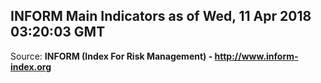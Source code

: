 ## INFORM Main Indicators as of Wed, 11 Apr 2018 03:20:03 GMT

Source: **INFORM (Index For Risk Management) - http://www.inform-index.org**